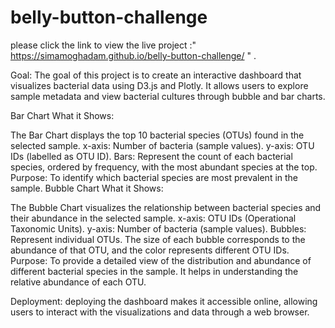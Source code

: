 # belly-button-challenge

please click the link to view the live project :" https://simamoghadam.github.io/belly-button-challenge/ " .

Goal:
The goal of this project is to create an interactive dashboard that visualizes bacterial data using D3.js and Plotly. It allows users to explore sample metadata and view bacterial cultures through bubble and bar charts.


Bar Chart
What it Shows:

The Bar Chart displays the top 10 bacterial species (OTUs) found in the selected sample.
x-axis: Number of bacteria (sample values).
y-axis: OTU IDs (labelled as OTU ID).
Bars: Represent the count of each bacterial species, ordered by frequency, with the most abundant species at the top.
Purpose:
To identify which bacterial species are most prevalent in the sample.
Bubble Chart
What it Shows:


The Bubble Chart visualizes the relationship between bacterial species and their abundance in the selected sample.
x-axis: OTU IDs (Operational Taxonomic Units).
y-axis: Number of bacteria (sample values).
Bubbles: Represent individual OTUs. The size of each bubble corresponds to the abundance of that OTU, and the color represents different OTU IDs.
Purpose:
To provide a detailed view of the distribution and abundance of different bacterial species in the sample. It helps in understanding the relative abundance of each OTU.

Deployment:
deploying the dashboard makes it accessible online, allowing users to interact with the visualizations and data through a web browser.
